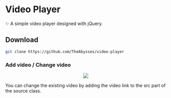 # Video Player

✨ A simple video player designed with jQuery.

## Download

```bash
git clone https://github.com/TheAbysses/video-player
```

### Add video / Change video

<p align="center">
  <img src="https://i.hizliresim.com/56c5qxc.JPG" />
</p>

You can change the existing video by adding the video link to the src part of the source class.
